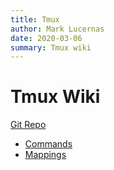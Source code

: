 ```yaml
---
title: Tmux
author: Mark Lucernas
date: 2020-03-06
summary: Tmux wiki
---
```



# Tmux Wiki

[Git Repo](https://github.com/tmux/tmux)

  - [Commands](commands)
  - [Mappings](mappings)

